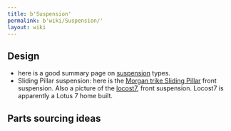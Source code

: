 ```yaml
---
title: b'Suspension'
permalink: b'wiki/Suspension/'
layout: wiki
---
```


Design
------

-   here is a good summary page on
    [suspension](http://www.chris-longhurst.com/carbibles/index.html?menu.html&suspension_bible.html)
    types.
-   Sliding Pillar suspension: here is the [Morgan trike Sliding
    Pillar](http://morgan3w.de/technic/technic.htm) front suspension.
    Also a picture of the
    [locost7](http://locost7.info/files/suspension/Robin+Hood+Sliding+Pillar.jpg),
    front suspension. Locost7 is apparently a Lotus 7 home built.

Parts sourcing ideas
--------------------
